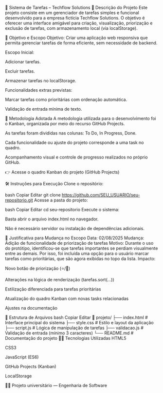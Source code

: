 📌 Sistema de Tarefas – Techflow Solutions
🧾 Descrição do Projeto
Este projeto consiste em um gerenciador de tarefas simples e funcional desenvolvido para a empresa fictícia Techflow Solutions. O objetivo é oferecer uma interface amigável para criação, visualização, priorização e exclusão de tarefas, com armazenamento local (via localStorage).

🎯 Objetivo e Escopo
Objetivo: Criar uma aplicação web responsiva que permita gerenciar tarefas de forma eficiente, sem necessidade de backend.

Escopo Inicial:

Adicionar tarefas.

Excluir tarefas.

Armazenar tarefas no localStorage.

Funcionalidades extras previstas:

Marcar tarefas como prioritárias com ordenação automática.

Validação de entrada mínima de texto.

🚀 Metodologia Adotada
A metodologia utilizada para o desenvolvimento foi o Kanban, organizada por meio do recurso GitHub Projects.

As tarefas foram divididas nas colunas: To Do, In Progress, Done.

Cada funcionalidade ou ajuste do projeto corresponde a uma task no quadro.

Acompanhamento visual e controle de progresso realizados no próprio GitHub.

👉 Acesse o quadro Kanban do projeto (GitHub Projects)

🛠️ Instruções para Execução
Clone o repositório:

bash
Copiar
Editar
git clone https://github.com/SEU_USUARIO/seu-repositorio.git
Acesse a pasta do projeto:

bash
Copiar
Editar
cd seu-repositorio
Execute o sistema:

Basta abrir o arquivo index.html no navegador.

Não é necessário servidor ou instalação de dependências adicionais.

📝 Justificativa para Mudança no Escopo
Data: 02/08/2025
Mudança: Adição de funcionalidade de priorização de tarefas
Motivo: Durante o uso do protótipo, identificou-se que tarefas importantes se perdiam visualmente entre as demais. Por isso, foi incluída uma opção para o usuário marcar tarefas como prioritárias, que são agora exibidas no topo da lista.
Impacto:

Novo botão de priorização (⭐/🌟)

Alterações na lógica de renderização (tarefas.sort(...))

Estilização diferenciada para tarefas prioritárias

Atualização do quadro Kanban com novas tasks relacionadas

Ajustes na documentação

📂 Estrutura de Arquivos
bash
Copiar
Editar
📁 projeto/
├── index.html         # Interface principal do sistema
├── style.css          # Estilo e layout da aplicação
├── script.js          # Lógica de manipulação de tarefas
├── validacao.js       # Validação de entrada (mínimo 3 caracteres)
└── README.md          # Documentação do projeto
👨‍💻 Tecnologias Utilizadas
HTML5

CSS3

JavaScript (ES6)

GitHub Projects (Kanban)

LocalStorage


👨‍💻 Projeto universitário — Engenharia de Software
